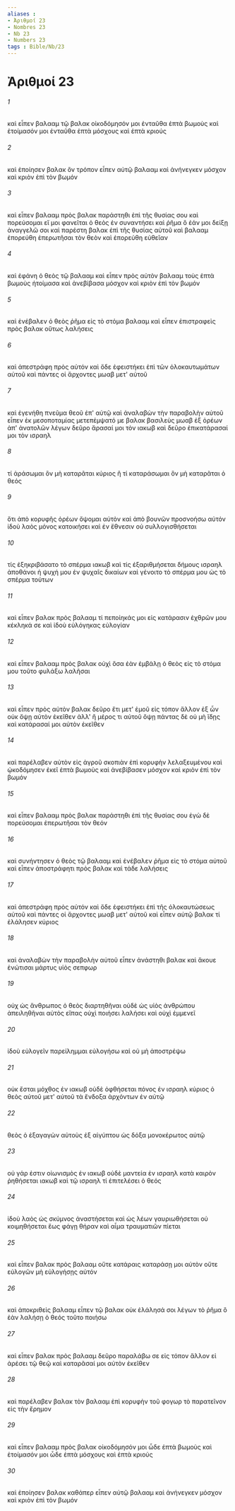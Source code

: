 ```yaml
---
aliases : 
- Ἀριθμοί 23
- Nombres 23
- Nb 23
- Numbers 23
tags : Bible/Nb/23
---
```


# Ἀριθμοί 23

###### 1
καὶ εἶπεν βαλααμ τῷ βαλακ οἰκοδόμησόν μοι ἐνταῦθα ἑπτὰ βωμοὺς καὶ ἑτοίμασόν μοι ἐνταῦθα ἑπτὰ μόσχους καὶ ἑπτὰ κριούς
###### 2
καὶ ἐποίησεν βαλακ ὃν τρόπον εἶπεν αὐτῷ βαλααμ καὶ ἀνήνεγκεν μόσχον καὶ κριὸν ἐπὶ τὸν βωμόν
###### 3
καὶ εἶπεν βαλααμ πρὸς βαλακ παράστηθι ἐπὶ τῆς θυσίας σου καὶ πορεύσομαι εἴ μοι φανεῖται ὁ θεὸς ἐν συναντήσει καὶ ῥῆμα ὃ ἐάν μοι δείξῃ ἀναγγελῶ σοι καὶ παρέστη βαλακ ἐπὶ τῆς θυσίας αὐτοῦ καὶ βαλααμ ἐπορεύθη ἐπερωτῆσαι τὸν θεὸν καὶ ἐπορεύθη εὐθεῖαν
###### 4
καὶ ἐφάνη ὁ θεὸς τῷ βαλααμ καὶ εἶπεν πρὸς αὐτὸν βαλααμ τοὺς ἑπτὰ βωμοὺς ἡτοίμασα καὶ ἀνεβίβασα μόσχον καὶ κριὸν ἐπὶ τὸν βωμόν
###### 5
καὶ ἐνέβαλεν ὁ θεὸς ῥῆμα εἰς τὸ στόμα βαλααμ καὶ εἶπεν ἐπιστραφεὶς πρὸς βαλακ οὕτως λαλήσεις
###### 6
καὶ ἀπεστράφη πρὸς αὐτόν καὶ ὅδε ἐφειστήκει ἐπὶ τῶν ὁλοκαυτωμάτων αὐτοῦ καὶ πάντες οἱ ἄρχοντες μωαβ μετ' αὐτοῦ
###### 7
καὶ ἐγενήθη πνεῦμα θεοῦ ἐπ' αὐτῷ καὶ ἀναλαβὼν τὴν παραβολὴν αὐτοῦ εἶπεν ἐκ μεσοποταμίας μετεπέμψατό με βαλακ βασιλεὺς μωαβ ἐξ ὀρέων ἀπ' ἀνατολῶν λέγων δεῦρο ἄρασαί μοι τὸν ιακωβ καὶ δεῦρο ἐπικατάρασαί μοι τὸν ισραηλ
###### 8
τί ἀράσωμαι ὃν μὴ καταρᾶται κύριος ἢ τί καταράσωμαι ὃν μὴ καταρᾶται ὁ θεός
###### 9
ὅτι ἀπὸ κορυφῆς ὀρέων ὄψομαι αὐτὸν καὶ ἀπὸ βουνῶν προσνοήσω αὐτόν ἰδοὺ λαὸς μόνος κατοικήσει καὶ ἐν ἔθνεσιν οὐ συλλογισθήσεται
###### 10
τίς ἐξηκριβάσατο τὸ σπέρμα ιακωβ καὶ τίς ἐξαριθμήσεται δήμους ισραηλ ἀποθάνοι ἡ ψυχή μου ἐν ψυχαῖς δικαίων καὶ γένοιτο τὸ σπέρμα μου ὡς τὸ σπέρμα τούτων
###### 11
καὶ εἶπεν βαλακ πρὸς βαλααμ τί πεποίηκάς μοι εἰς κατάρασιν ἐχθρῶν μου κέκληκά σε καὶ ἰδοὺ εὐλόγηκας εὐλογίαν
###### 12
καὶ εἶπεν βαλααμ πρὸς βαλακ οὐχὶ ὅσα ἐὰν ἐμβάλῃ ὁ θεὸς εἰς τὸ στόμα μου τοῦτο φυλάξω λαλῆσαι
###### 13
καὶ εἶπεν πρὸς αὐτὸν βαλακ δεῦρο ἔτι μετ' ἐμοῦ εἰς τόπον ἄλλον ἐξ ὧν οὐκ ὄψῃ αὐτὸν ἐκεῖθεν ἀλλ' ἢ μέρος τι αὐτοῦ ὄψῃ πάντας δὲ οὐ μὴ ἴδῃς καὶ κατάρασαί μοι αὐτὸν ἐκεῖθεν
###### 14
καὶ παρέλαβεν αὐτὸν εἰς ἀγροῦ σκοπιὰν ἐπὶ κορυφὴν λελαξευμένου καὶ ᾠκοδόμησεν ἐκεῖ ἑπτὰ βωμοὺς καὶ ἀνεβίβασεν μόσχον καὶ κριὸν ἐπὶ τὸν βωμόν
###### 15
καὶ εἶπεν βαλααμ πρὸς βαλακ παράστηθι ἐπὶ τῆς θυσίας σου ἐγὼ δὲ πορεύσομαι ἐπερωτῆσαι τὸν θεόν
###### 16
καὶ συνήντησεν ὁ θεὸς τῷ βαλααμ καὶ ἐνέβαλεν ῥῆμα εἰς τὸ στόμα αὐτοῦ καὶ εἶπεν ἀποστράφητι πρὸς βαλακ καὶ τάδε λαλήσεις
###### 17
καὶ ἀπεστράφη πρὸς αὐτόν καὶ ὅδε ἐφειστήκει ἐπὶ τῆς ὁλοκαυτώσεως αὐτοῦ καὶ πάντες οἱ ἄρχοντες μωαβ μετ' αὐτοῦ καὶ εἶπεν αὐτῷ βαλακ τί ἐλάλησεν κύριος
###### 18
καὶ ἀναλαβὼν τὴν παραβολὴν αὐτοῦ εἶπεν ἀνάστηθι βαλακ καὶ ἄκουε ἐνώτισαι μάρτυς υἱὸς σεπφωρ
###### 19
οὐχ ὡς ἄνθρωπος ὁ θεὸς διαρτηθῆναι οὐδὲ ὡς υἱὸς ἀνθρώπου ἀπειληθῆναι αὐτὸς εἴπας οὐχὶ ποιήσει λαλήσει καὶ οὐχὶ ἐμμενεῖ
###### 20
ἰδοὺ εὐλογεῖν παρείλημμαι εὐλογήσω καὶ οὐ μὴ ἀποστρέψω
###### 21
οὐκ ἔσται μόχθος ἐν ιακωβ οὐδὲ ὀφθήσεται πόνος ἐν ισραηλ κύριος ὁ θεὸς αὐτοῦ μετ' αὐτοῦ τὰ ἔνδοξα ἀρχόντων ἐν αὐτῷ
###### 22
θεὸς ὁ ἐξαγαγὼν αὐτοὺς ἐξ αἰγύπτου ὡς δόξα μονοκέρωτος αὐτῷ
###### 23
οὐ γάρ ἐστιν οἰωνισμὸς ἐν ιακωβ οὐδὲ μαντεία ἐν ισραηλ κατὰ καιρὸν ῥηθήσεται ιακωβ καὶ τῷ ισραηλ τί ἐπιτελέσει ὁ θεός
###### 24
ἰδοὺ λαὸς ὡς σκύμνος ἀναστήσεται καὶ ὡς λέων γαυριωθήσεται οὐ κοιμηθήσεται ἕως φάγῃ θήραν καὶ αἷμα τραυματιῶν πίεται
###### 25
καὶ εἶπεν βαλακ πρὸς βαλααμ οὔτε κατάραις καταράσῃ μοι αὐτὸν οὔτε εὐλογῶν μὴ εὐλογήσῃς αὐτόν
###### 26
καὶ ἀποκριθεὶς βαλααμ εἶπεν τῷ βαλακ οὐκ ἐλάλησά σοι λέγων τὸ ῥῆμα ὃ ἐὰν λαλήσῃ ὁ θεός τοῦτο ποιήσω
###### 27
καὶ εἶπεν βαλακ πρὸς βαλααμ δεῦρο παραλάβω σε εἰς τόπον ἄλλον εἰ ἀρέσει τῷ θεῷ καὶ καταρᾶσαί μοι αὐτὸν ἐκεῖθεν
###### 28
καὶ παρέλαβεν βαλακ τὸν βαλααμ ἐπὶ κορυφὴν τοῦ φογωρ τὸ παρατεῖνον εἰς τὴν ἔρημον
###### 29
καὶ εἶπεν βαλααμ πρὸς βαλακ οἰκοδόμησόν μοι ὧδε ἑπτὰ βωμοὺς καὶ ἑτοίμασόν μοι ὧδε ἑπτὰ μόσχους καὶ ἑπτὰ κριούς
###### 30
καὶ ἐποίησεν βαλακ καθάπερ εἶπεν αὐτῷ βαλααμ καὶ ἀνήνεγκεν μόσχον καὶ κριὸν ἐπὶ τὸν βωμόν
